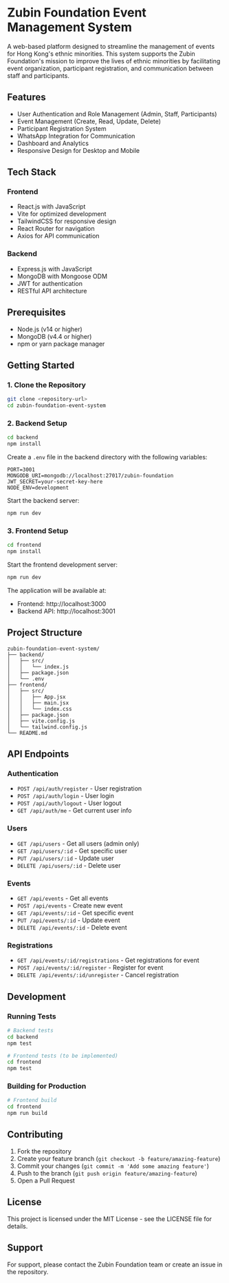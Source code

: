 # Zubin Foundation Event Management System

A web-based platform designed to streamline the management of events for Hong Kong's ethnic minorities. This system supports the Zubin Foundation's mission to improve the lives of ethnic minorities by facilitating event organization, participant registration, and communication between staff and participants.

## Features

- User Authentication and Role Management (Admin, Staff, Participants)
- Event Management (Create, Read, Update, Delete)
- Participant Registration System
- WhatsApp Integration for Communication
- Dashboard and Analytics
- Responsive Design for Desktop and Mobile

## Tech Stack

### Frontend
- React.js with JavaScript
- Vite for optimized development
- TailwindCSS for responsive design
- React Router for navigation
- Axios for API communication

### Backend
- Express.js with JavaScript
- MongoDB with Mongoose ODM
- JWT for authentication
- RESTful API architecture

## Prerequisites

- Node.js (v14 or higher)
- MongoDB (v4.4 or higher)
- npm or yarn package manager

## Getting Started

### 1. Clone the Repository

```bash
git clone <repository-url>
cd zubin-foundation-event-system
```

### 2. Backend Setup

```bash
cd backend
npm install
```

Create a `.env` file in the backend directory with the following variables:
```env
PORT=3001
MONGODB_URI=mongodb://localhost:27017/zubin-foundation
JWT_SECRET=your-secret-key-here
NODE_ENV=development
```

Start the backend server:
```bash
npm run dev
```

### 3. Frontend Setup

```bash
cd frontend
npm install
```

Start the frontend development server:
```bash
npm run dev
```

The application will be available at:
- Frontend: http://localhost:3000
- Backend API: http://localhost:3001

## Project Structure

```
zubin-foundation-event-system/
├── backend/
│   ├── src/
│   │   └── index.js
│   ├── package.json
│   └── .env
├── frontend/
│   ├── src/
│   │   ├── App.jsx
│   │   ├── main.jsx
│   │   └── index.css
│   ├── package.json
│   ├── vite.config.js
│   └── tailwind.config.js
└── README.md
```

## API Endpoints

### Authentication
- `POST /api/auth/register` - User registration
- `POST /api/auth/login` - User login
- `POST /api/auth/logout` - User logout
- `GET /api/auth/me` - Get current user info

### Users
- `GET /api/users` - Get all users (admin only)
- `GET /api/users/:id` - Get specific user
- `PUT /api/users/:id` - Update user
- `DELETE /api/users/:id` - Delete user

### Events
- `GET /api/events` - Get all events
- `POST /api/events` - Create new event
- `GET /api/events/:id` - Get specific event
- `PUT /api/events/:id` - Update event
- `DELETE /api/events/:id` - Delete event

### Registrations
- `GET /api/events/:id/registrations` - Get registrations for event
- `POST /api/events/:id/register` - Register for event
- `DELETE /api/events/:id/unregister` - Cancel registration

## Development

### Running Tests
```bash
# Backend tests
cd backend
npm test

# Frontend tests (to be implemented)
cd frontend
npm test
```

### Building for Production
```bash
# Frontend build
cd frontend
npm run build
```

## Contributing

1. Fork the repository
2. Create your feature branch (`git checkout -b feature/amazing-feature`)
3. Commit your changes (`git commit -m 'Add some amazing feature'`)
4. Push to the branch (`git push origin feature/amazing-feature`)
5. Open a Pull Request

## License

This project is licensed under the MIT License - see the LICENSE file for details.

## Support

For support, please contact the Zubin Foundation team or create an issue in the repository. 